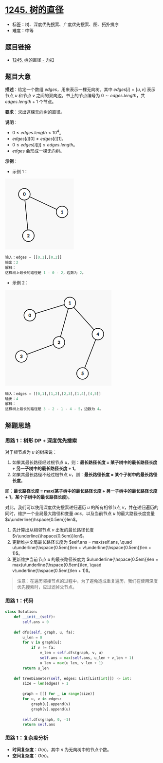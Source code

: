 # [1245. 树的直径](https://leetcode.cn/problems/tree-diameter/)

- 标签：树、深度优先搜索、广度优先搜索、图、拓扑排序
- 难度：中等

## 题目链接

- [1245. 树的直径 - 力扣](https://leetcode.cn/problems/tree-diameter/)

## 题目大意

**描述**：给定一个数组 $edges$，用来表示一棵无向树。其中 $edges[i] = [u, v]$ 表示节点 $u$ 和节点 $v$ 之间的双向边。书上的节点编号为 $0 \sim edges.length$，共 $edges.length + 1$ 个节点。

**要求**：求出这棵无向树的直径。

**说明**：

- $0 \le edges.length < 10^4$。
- $edges[i][0] \ne edges[i][1]$。
- $0 \le edges[i][j] \le edges.length$。
- $edges$ 会形成一棵无向树。

**示例**：

- 示例 1：

![](../images/20201024124501.png)

```python
输入：edges = [[0,1],[0,2]]
输出：2
解释：
这棵树上最长的路径是 1 - 0 - 2，边数为 2。
```

- 示例 2：

![](../images/20201024124502.png)

```python
输入：edges = [[0,1],[1,2],[2,3],[1,4],[4,5]]
输出：4
解释： 
这棵树上最长的路径是 3 - 2 - 1 - 4 - 5，边数为 4。
```

## 解题思路

### 思路 1：树形 DP + 深度优先搜索

对于根节点为 $u$ 的树来说：

1. 如果其最长路径经过根节点 $u$，则：**最长路径长度 = 某子树中的最长路径长度 + 另一子树中的最长路径长度 + 1**。
2. 如果其最长路径不经过根节点 $u$，则：**最长路径长度 = 某个子树中的最长路径长度**。

即：**最长路径长度 = max(某子树中的最长路径长度 + 另一子树中的最长路径长度 + 1，某个子树中的最长路径长度)**。

对此，我们可以使用深度优先搜索递归遍历 $u$ 的所有相邻节点 $v$，并在递归遍历的同时，维护一个全局最大路径和变量 $ans$，以及当前节点 $u$ 的最大路径长度变量 $u\underline{\hspace{0.5em}}len$。

1. 先计算出从相邻节点 $v$ 出发的最长路径长度 $v\underline{\hspace{0.5em}}len$。
2. 更新维护全局最长路径长度为 $self.ans = max(self.ans, \quad u\underline{\hspace{0.5em}}len + v\underline{\hspace{0.5em}}len + 1)$。
3. 更新维护当前节点 $u$ 的最长路径长度为 $u\underline{\hspace{0.5em}}len = max(u\underline{\hspace{0.5em}}len, \quad v\underline{\hspace{0.5em}}len + 1)$。

> 注意：在遍历邻接节点的过程中，为了避免造成重复遍历，我们在使用深度优先搜索时，应过滤掉父节点。

### 思路 1：代码

```python
class Solution:
    def __init__(self):
        self.ans = 0

    def dfs(self, graph, u, fa):
        u_len = 0
        for v in graph[u]:
            if v != fa:
                v_len = self.dfs(graph, v, u)
                self.ans = max(self.ans, u_len + v_len + 1)
                u_len = max(u_len, v_len + 1)
        return u_len

    def treeDiameter(self, edges: List[List[int]]) -> int:
        size = len(edges) + 1

        graph = [[] for _ in range(size)]
        for u, v in edges:
            graph[u].append(v)
            graph[v].append(u)
        
        self.dfs(graph, 0, -1)
        return self.ans
```

### 思路 1：复杂度分析

- **时间复杂度**：$O(n)$，其中 $n$ 为无向树中的节点个数。
- **空间复杂度**：$O(n)$。

